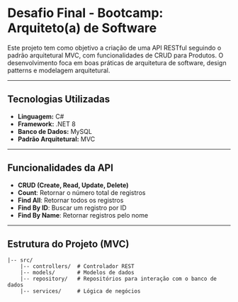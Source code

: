Desafio Final - Bootcamp: Arquiteto(a) de Software
============

Este projeto tem como objetivo a criação de uma API RESTful seguindo o padrão arquitetural MVC, com funcionalidades de CRUD para Produtos. O desenvolvimento foca em boas práticas de arquitetura de software, design patterns e modelagem arquitetural.

---
## Tecnologias Utilizadas

- **Linguagem:** C#
- **Framework:** .NET 8
- **Banco de Dados:** MySQL
- **Padrão Arquitetural:** MVC
---

## Funcionalidades da API
- **CRUD (Create, Read, Update, Delete)**
- **Count**: Retornar o número total de registros
- **Find All**: Retornar todos os registros
- **Find By ID**: Buscar um registro por ID
- **Find By Name**: Retornar registros pelo nome

---
## Estrutura do Projeto (MVC)
```
|-- src/
    |-- controllers/  # Controlador REST
    |-- models/       # Modelos de dados
    |-- repository/   # Repositórios para interação com o banco de dados
    |-- services/     # Lógica de negócios
```
